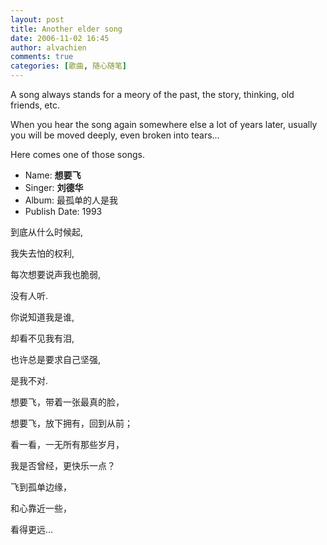 ```yaml
---
layout: post
title: Another elder song
date: 2006-11-02 16:45
author: alvachien
comments: true
categories: [歌曲, 随心随笔]
---
```


A song always stands for a meory of the past, the story, thinking, old friends, etc.

When you hear the song again somewhere else a lot of years later, usually you will be moved deeply, even broken into tears...
 
Here comes one of those songs.
 
- Name: **想要飞**
- Singer: **刘德华**
- Album: 最孤单的人是我
- Publish Date: 1993
 
到底从什么时候起,

我失去怕的权利,

每次想要说声我也脆弱,

没有人听.


你说知道我是谁,

却看不见我有泪,

也许总是要求自己坚强,

是我不对.

 
想要飞，带着一张最真的脸，

想要飞，放下拥有，回到从前；

看一看，一无所有那些岁月，

我是否曾经，更快乐一点？


飞到孤单边缘，

和心靠近一些，

看得更远...

